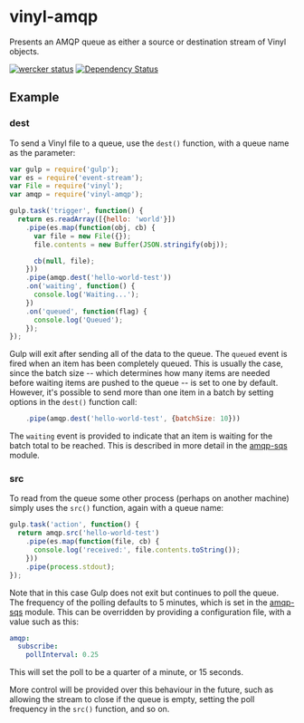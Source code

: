 # vinyl-amqp
Presents an AMQP queue as either a source or destination stream of Vinyl objects.

[![wercker status](https://app.wercker.com/status/10e6b819ab879fe8059f724ced477497/s/master "wercker status")](https://app.wercker.com/project/bykey/10e6b819ab879fe8059f724ced477497) [![Dependency Status](https://david-dm.org/markbirbeck/vinyl-amqp.svg)](https://david-dm.org/markbirbeck/vinyl-amqp)

## Example

### dest

To send a Vinyl file to a queue, use the `dest()` function, with a queue name as the parameter:

```javascript
var gulp = require('gulp');
var es = require('event-stream');
var File = require('vinyl');
var amqp = require('vinyl-amqp');

gulp.task('trigger', function() {
  return es.readArray([{hello: 'world'}])
    .pipe(es.map(function(obj, cb) {
      var file = new File({});
      file.contents = new Buffer(JSON.stringify(obj));

      cb(null, file);
    }))
    .pipe(amqp.dest('hello-world-test'))
    .on('waiting', function() {
      console.log('Waiting...');
    })
    .on('queued', function(flag) {
      console.log('Queued');
    });
});
```

Gulp will exit after sending all of the data to the queue. The `queued` event is fired when an item has been completely queued. This is usually the case, since the batch size -- which determines how many items are needed before waiting items are pushed to the queue -- is set to one by default. However, it's possible to send more than one item in a batch by setting options in the `dest()` function call:

```javascript
    .pipe(amqp.dest('hello-world-test', {batchSize: 10}))
```

The `waiting` event is provided to indicate that an item is waiting for the batch total to be reached. This is described in more detail in the [amqp-sqs](https://www.npmjs.com/package/amqp-sqs) module.

### src

To read from the queue some other process (perhaps on another machine) simply uses the `src()` function, again with a queue name:

```javascript
gulp.task('action', function() {
  return amqp.src('hello-world-test')
    .pipe(es.map(function(file, cb) {
      console.log('received:', file.contents.toString());
    }))
    .pipe(process.stdout);
});
```

Note that in this case Gulp does not exit but continues to poll the queue. The frequency of the polling defaults to 5 minutes, which is set in the [amqp-sqs](https://www.npmjs.com/package/amqp-sqs) module. This can be overridden by providing a configuration file, with a value such as this:

```yaml
amqp:
  subscribe:
    pollInterval: 0.25
```

This will set the poll to be a quarter of a minute, or 15 seconds.

More control will be provided over this behaviour in the future, such as allowing the stream to close if the queue is empty, setting the poll frequency in the `src()` function, and so on.
